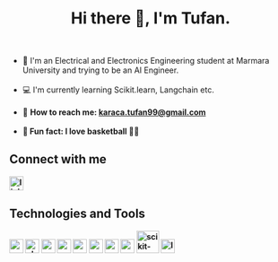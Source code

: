 <h1 align="center"> Hi there 👋, I'm Tufan.</h1>

<br>

<ul>
<li>🏫 I'm an Electrical and Electronics Engineering student at Marmara University and trying to be an AI Engineer.</li>
<br>
<li>💻 I'm currently learning Scikit.learn, Langchain etc.</li>
<br>
<li>📧 <b>How to reach me:<b> <a href="mailto:karaca.tufan99@gmail.com">karaca.tufan99@gmail.com</a></li>
<br>
<li>🕺 Fun fact: I love basketball 🏀🏀</li>
</ul>

## Connect with me
<a href="https://www.linkedin.com/in/tufankaraca/" target="_blank"><img src="https://upload.wikimedia.org/wikipedia/commons/c/ca/LinkedIn_logo_initials.png" alt="linkedin" width="25px"></a>

## Technologies and Tools
<a href="https://www.postgresql.org/" target="_blank"><img src="https://www.postgresql.org/media/img/about/press/elephant.png" alt="postgresql" width="25px"></a>
<a href="https://www.python.org/" target="_blank"><img src="https://upload.wikimedia.org/wikipedia/commons/thumb/c/c3/Python-logo-notext.svg/165px-Python-logo-notext.svg.png?20250701090410" alt="phyton" width="25px"></a>
<a href="https://numpy.org/" target="_blank"><img src="https://icon.icepanel.io/Technology/svg/NumPy.svg" alt="numpy" width="25px"></a>
<a href="https://pandas.pydata.org/" target="_blank"><img src="https://icon.icepanel.io/Technology/png-shadow-512/Pandas.png" alt="pandas" width="25px"></a>
<a href="https://matplotlib.org/" target="_blank"><img src="https://icon.icepanel.io/Technology/svg/Matplotlib.svg" alt="matplotlib" width="25px"></a>
<a href="https://seaborn.pydata.org/" target="_blank"><img src="https://cdn.worldvectorlogo.com/logos/seaborn-1.svg" alt="seaborn" width="25px"></a>
<a href="https://app.powerbi.com/" target="_blank"><img src="https://upload.wikimedia.org/wikipedia/commons/c/cf/New_Power_BI_Logo.svg" alt="powerbi" width="25px"></a>
<a href="https://excel.cloud.microsoft/tr-tr/" target="_blank"><img src="https://upload.wikimedia.org/wikipedia/commons/3/34/Microsoft_Office_Excel_%282019%E2%80%93present%29.svg" alt="excel dashboard" width="25px"></a>
<a href="https://scikit-learn.org" target="_blank"><img src="https://upload.wikimedia.org/wikipedia/commons/0/05/Scikit_learn_logo_small.svg" alt="scikit-learn" width="40px"></a>
<a href="https://www.langchain.com/" target="_blank"><img src="https://agile-systems.de/wp-content/uploads/2024/03/LangChain-Logo.png" alt="langchaing" width="25px"></a>
